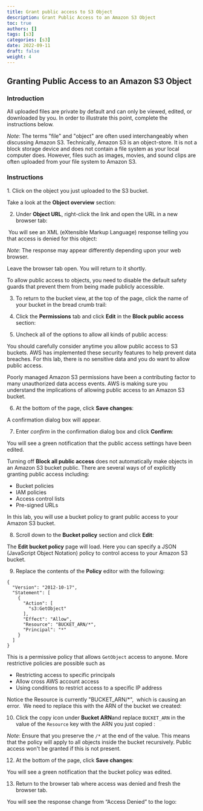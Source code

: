```yaml
---
title: Grant public access to S3 Object
description: Grant Public Access to an Amazon S3 Object
toc: true
authors: []
tags: [s3]
categories: [s3]
date: 2022-09-11
draft: false
weight: 4
---
```


## Granting Public Access to an Amazon S3 Object

### Introduction

All uploaded files are private by default and can only be viewed, edited, or downloaded by you. In order to illustrate this point, complete the instructions below.

_Note_: The terms "file" and "object" are often used interchangeably when discussing Amazon S3. Technically, Amazon S3 is an object-store. It is not a block storage device and does not contain a file system as your local computer does. However, files such as images, movies, and sound clips are often uploaded from your file system to Amazon S3.

### Instructions

1. Click on the object you just uploaded to the S3 bucket.

Take a look at the **Object overview** section:

2. Under **Object URL**, right-click the link and open the URL in a new browser tab:

 You will see an XML (eXtensible Markup Language) response telling you that access is denied for this object:

_Note_: The response may appear differently depending upon your web browser.

Leave the browser tab open. You will return to it shortly.

To allow public access to objects, you need to disable the default safety guards that prevent them from being made publicly accessible.

3. To return to the bucket view, at the top of the page, click the name of your bucket in the bread crumb trail:

4. Click the **Permissions** tab and click **Edit** in the **Block public access** section:

5. Uncheck all of the options to allow all kinds of public access:

You should carefully consider anytime you allow public access to S3 buckets. AWS has implemented these security features to help prevent data breaches. For this lab, there is no sensitive data and you do want to allow public access.

Poorly managed Amazon S3 permissions have been a contributing factor to many unauthorized data access events. AWS is making sure you understand the implications of allowing public access to an Amazon S3 bucket.

6. At the bottom of the page, click **Save changes**:

A confirmation dialog box will appear.

7. Enter _confirm_ in the confirmation dialog box and click **Confirm**:

You will see a green notification that the public access settings have been edited.

Turning off **Block all public access** does not automatically make objects in an Amazon S3 bucket public. There are several ways of of explicitly granting public access including:

* Bucket policies
* IAM policies
* Access control lists
* Pre-signed URLs

In this lab, you will use a bucket policy to grant public access to your Amazon S3 bucket.

8. Scroll down to the **Bucket policy** section and click **Edit**:

The **Edit bucket policy** page will load. Here you can specify a JSON (JavaScript Object Notation) policy to control access to your Amazon S3 bucket.

9. Replace the contents of the **Policy** editor with the following:

```
{
  "Version": "2012-10-17",
  "Statement": [
    {
      "Action": [
        "s3:GetObject"
      ],
      "Effect": "Allow",
      "Resource": "BUCKET_ARN/*",
      "Principal": "*"
    }
  ]
}
```

This is a permissive policy that allows `GetObject` access to anyone. More restrictive policies are possible such as

* Restricting access to specific principals
* Allow cross AWS account access
* Using conditions to restrict access to a specific IP address

Notice the Resource is currently "BUCKET_ARN/*",  which is causing an error.  We need to replace this with the ARN of the bucket we created:

10. Click the copy icon under **Bucket ARN**and replace `BUCKET_ARN` in the value of the `Resource` key with the ARN you just copied :

_Note_: Ensure that you preserve the `/*` at the end of the value. This means that the policy will apply to all objects inside the bucket recursively. Public access won't be granted if this is not present.

12. At the bottom of the page, click **Save changes**:

You will see a green notification that the bucket policy was edited.

13. Return to the browser tab where access was denied and fresh the browser tab.

You will see the response change from “Access Denied” to the logo:
